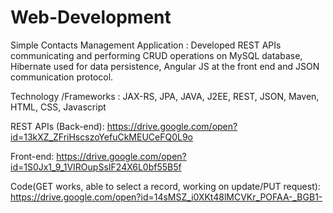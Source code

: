 # Web-Development

Simple Contacts Management Application : Developed REST APIs communicating and performing CRUD operations on MySQL database,
Hibernate used for data persistence, Angular JS at the front end and JSON communication protocol.

Technology /Frameworks : JAX-RS, JPA, JAVA, J2EE, REST, JSON, Maven, HTML, CSS, Javascript

REST APIs (Back-end):
https://drive.google.com/open?id=13kXZ_ZFriHscszoYefuCkMEUCeFQ0L9o

Front-end:
https://drive.google.com/open?id=1S0Jx1_9_1VIROupSsIF24X6L0bf55B5f

Code(GET works, able to select a record, working on update/PUT request):
https://drive.google.com/open?id=14sMSZ_i0XKt48lMCVKr_POFAA-_BGB1-
